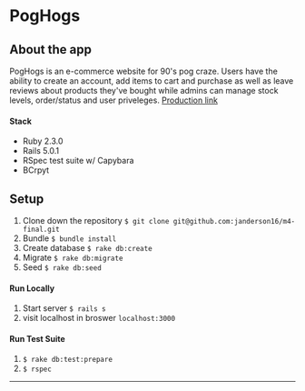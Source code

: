 # PogHogs

## About the app

PogHogs is an e-commerce website for 90's pog craze. Users have the ability to create an account, add items to cart and purchase as well as leave reviews about products they've bought while admins can manage stock levels, order/status and user priveleges.
[Production link](https://poghogs.herokuapp.com/)

#### Stack
* Ruby 2.3.0
* Rails 5.0.1
* RSpec test suite w/ Capybara
* BCrpyt


## Setup

1. Clone down the repository
```$ git clone git@github.com:janderson16/m4-final.git```
1. Bundle
```$ bundle install```
1. Create database
```$ rake db:create```
1. Migrate
```$ rake db:migrate``` 
1. Seed
```$ rake db:seed```
#### Run Locally
1. Start server
```$ rails s```
1. visit localhost in broswer
```localhost:3000``` 

#### Run Test Suite

1. ```$ rake db:test:prepare```
1. ```$ rspec```

---
